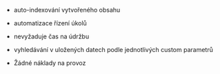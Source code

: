 - auto-indexování vytvořeného obsahu



- automatizace řízení úkolů



- nevyžaduje čas na údržbu



- vyhledávání v uložených datech podle jednotlivých custom parametrů



- Žádné náklady na provoz




